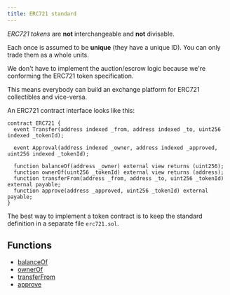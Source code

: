 ```yaml
---
title: ERC721 standard
---
```


*ERC721 tokens* are **not** interchangeable and **not** divisable.

Each once is assumed to be **unique** (they have a unique ID). You can only trade them as a whole units.

We don't have to implement the auction/escrow logic because we're conforming the ERC721 token specification.

This means everybody can build an exchange platform for ERC721 collectibles and vice-versa.

An ERC721 contract interface looks like this:

```solidity
contract ERC721 {
  event Transfer(address indexed _from, address indexed _to, uint256 indexed _tokenId);

  event Approval(address indexed _owner, address indexed _approved, uint256 indexed _tokenId);

  function balanceOf(address _owner) external view returns (uint256);
  function ownerOf(uint256 _tokenId) external view returns (address);
  function transferFrom(address _from, address _to, uint256 _tokenId) external payable;
  function approve(address _approved, uint256 _tokenId) external payable;
}
```

The best way to implement a token contract is to keep the standard definition in a separate file `erc721.sol`.

## Functions

- [balanceOf](/knowledge/web3/solidity/balanceof.md)
- [ownerOf](/knowledge/web3/solidity/ownerof.md)
- [transferFrom](/knowledge/web3/solidity/transferfrom.md)
- [approve](/knowledge/web3/solidity/approve.md)
